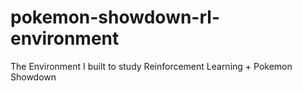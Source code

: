 # pokemon-showdown-rl-environment
The Environment I built to study Reinforcement Learning + Pokemon Showdown
